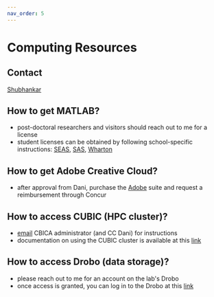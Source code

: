 ```yaml
---
nav_order: 5
---
```


# Computing Resources

## Contact
[Shubhankar](mailto:spatank@seas.upenn.edu)

## How to get MATLAB?
* post-doctoral researchers and visitors should reach out to me for a license
* student licenses can be obtained by following school-specific instructions: [SEAS](https://cets.seas.upenn.edu/software/matlab/student/), [SAS](https://computing.sas.upenn.edu/matlab-student), [Wharton](https://apps.wharton.upenn.edu/research_it/software/1/)

## How to get Adobe Creative Cloud?
* after approval from Dani, purchase the [Adobe](https://www.adobe.com/creativecloud/buy/students.html) suite and request a reimbursement through Concur

## How to access CUBIC (HPC cluster)?
* [email](mailto:cbica-rt-reply@uphs.upenn.edu) CBICA administrator (and CC Dani) for instructions
* documentation on using the CUBIC cluster is available at this [link](https://pennlinc.github.io/docs/cubic#setting-up-your-account)

## How to access Drobo (data storage)?
* please reach out to me for an account on the lab's Drobo
* once access is granted, you can log in to the Drobo at this [link](https://bassett-data.seas.upenn.edu:15001)
